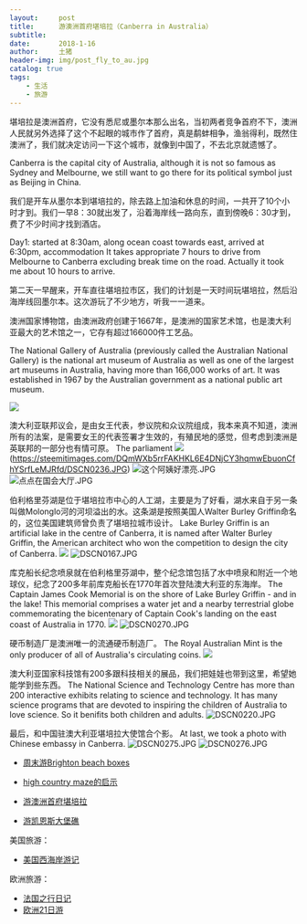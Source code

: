 ```yaml
---
layout:     post
title:      游澳洲首府堪培拉（Canberra in Australia）
subtitle:   
date:       2018-1-16
author:     土猪
header-img: img/post_fly_to_au.jpg
catalog: true
tags:
    - 生活
    - 旅游
---
```


堪培拉是澳洲首府，它没有悉尼或墨尔本那么出名，当初两者竞争首府不下，澳洲人民就另外选择了这个不起眼的城市作了首府，真是鹬蚌相争，渔翁得利，既然住澳洲了，我们就决定访问一下这个城市，就像到中国了，不去北京就遗憾了。

Canberra is the capital city of Australia, although it is not so famous as Sydney and Melbourne, we still want to go there for its political symbol just as Beijing in China.


我们是开车从墨尔本到堪培拉的，除去路上加油和休息的时间，一共开了10个小时才到。我们一早8：30就出发了，沿着海岸线一路向东，直到傍晚6：30才到，费了不少时间才找到酒店。

Day1: started at 8:30am, along ocean coast towards east, arrived at 6:30pm, accommodation
It takes appropriate 7 hours to drive from Melbourne to Canberra excluding break time on the road. Actually it took me about 10 hours to arrive.


第二天一早醒来，开车直往堪培拉市区，我们的计划是一天时间玩堪培拉，然后沿海岸线回墨尔本。这次游玩了不少地方，听我一一道来。

澳洲国家博物馆，由澳洲政府创建于1667年，是澳洲的国家艺术馆，也是澳大利亚最大的艺术馆之一，它存有超过166000件工艺品。


The National Gallery of Australia (previously called the Australian National Gallery) is the national art museum of Australia as well as one of the largest art museums in Australia, having more than 166,000 works of art. It was established in 1967 by the Australian government as a national public art museum.

![](https://steemitimages.com/DQmYnxKfNnqJDtZsVjcvXCvgLcQ7L7U9yfvB6KL82cEgG6B/image.png)

澳大利亚联邦议会，是由女王代表，参议院和众议院组成，我本来真不知道，澳洲所有的法案，是需要女王的代表签署才生效的，有殖民地的感觉，但考虑到澳洲是英联邦的一部分也有情可原。
The parliament
![](https://steemitimages.com/DQmYvUrw2uwzfpYHCNshBCsCYzAMaCEUyLXXjGgw7mGcaeX/image.png)
(https://steemitimages.com/DQmWXb5rrFAKHKL6E4DNjCY3hqmwEbuonCfhYSrfLeMJRfd/DSCN0236.JPG)
![这个阿姨好漂亮.JPG](https://steemitimages.com/DQmZ1GMH6vrFYxTGnomX1vjqh3poKKTs9fx2SU5rajbgUge/%E8%BF%99%E4%B8%AA%E9%98%BF%E5%A7%A8%E5%A5%BD%E6%BC%82%E4%BA%AE.JPG)
![点点在国会大厅.JPG](https://steemitimages.com/DQmP367FapoXJgLmm1VoASDC8RhoWrALo2py5D1tuXJrR6F/%E7%82%B9%E7%82%B9%E5%9C%A8%E5%9B%BD%E4%BC%9A%E5%A4%A7%E5%8E%85.JPG)


伯利格里芬湖是位于堪培拉市中心的人工湖，主要是为了好看，湖水来自于另一条叫做Molonglo河的河坝溢出的水。这条湖是按照美国人Walter Burley Griffin命名的，这位美国建筑师曾负责了堪培拉城市设计。
Lake Burley Griffin is an artificial lake in the centre of Canberra, it is named after Walter Burley Griffin, the American architect who won the competition to design the city of Canberra.
![](https://steemitimages.com/DQmXRUiTu4pFgdo1pTMuxFfpRAVrtaacDTo54N1TbWGuDeh/image.png)
![DSCN0167.JPG](https://steemitimages.com/DQmdoZ3JDVwV7yGbcqUsGcXtu1qyTyJJmd5Y9SRJiMULf5D/DSCN0167.JPG)



库克船长纪念喷泉就在伯利格里芬湖中，整个纪念馆包括了水中喷泉和附近一个地球仪，纪念了200多年前库克船长在1770年首次登陆澳大利亚的东海岸。
The Captain James Cook Memorial is on the shore of Lake Burley Griffin - and in the lake!  This memorial comprises a water jet and a nearby terrestrial globe commemorating the bicentenary of Captain Cook's landing on the east coast of Australia in 1770.
![](https://steemitimages.com/DQmXxLvXSD68tqyPnexFzt5y91QNWWArkSmDv8D7aVvmMBh/image.png)
![DSCN0270.JPG](https://steemitimages.com/DQmcQizyDTEJ7JEcdokMEhrqsFsBN4E4R9s2pcTRq8QVtEy/DSCN0270.JPG)




硬币制造厂是澳洲唯一的流通硬币制造厂。
The Royal Australian Mint is the only producer of all of Australia's circulating coins.
![](https://steemitimages.com/DQmSAEJAi6poZzHXVurWixtaK9Giv7hXKNfukFY34mAdfFY/image.png)


澳大利亚国家科技馆有200多跟科技相关的展品，我们把娃娃也带到这里，希望她能学到些东西。
The National Science and Technology Centre has more than 200 interactive exhibits relating to science and technology. It has many science programs that are devoted to inspiring the children of Australia to love science. So it benifits both children and adults.
![DSCN0220.JPG](https://steemitimages.com/DQmTW2Xd8Pfu8hJNZPzojLrJpR2Y41LFQyLVsbRc9pTprmw/DSCN0220.JPG)




最后，和中国驻澳大利亚堪培拉大使馆合个影。
At last, we took a photo with Chinese embassy in Canberra.
![DSCN0275.JPG](https://steemitimages.com/DQmXmRTh85SScUriDTRmwMfeGDFRRSbPEfiA2tEkU8TgcoG/DSCN0275.JPG)
![DSCN0276.JPG](https://steemitimages.com/DQmQKWhZFSLXf7BgPFBhhAjsgG4vCbm3PGDH2kRoR9scgA2/DSCN0276.JPG)



- [周末游Brighton beach boxes](http://livinginau.life/2018/10/11/%E5%91%A8%E6%9C%AB%E6%B8%B8Brighton-beach-boxes/)
- 
  [high country maze的启示](http://livinginau.life/2018/02/16/high-country-maze%E7%9A%84%E5%90%AF%E7%A4%BA/)

- 
  [游澳洲首府堪培拉](http://livinginau.life/2018/01/16/%E6%B8%B8%E6%BE%B3%E6%B4%B2%E9%A6%96%E5%BA%9C%E5%A0%AA%E5%9F%B9%E6%8B%89/)

- [游凯恩斯大堡礁](http://livinginau.life/2018/01/10/%E6%B8%B8%E5%87%AF%E6%81%A9%E6%96%AF%E5%A4%A7%E5%A0%A1%E7%A4%81/)


美国旅游：

- [美国西海岸游记](http://livinginau.life/2017/10/11/%E7%BE%8E%E5%9B%BD%E8%A5%BF%E6%B5%B7%E5%B2%B8%E6%B8%B8%E8%AE%B0/)


欧洲旅游：

- [法国之行日记](http://livinginau.life/2005/04/23/%E6%B3%95%E5%9B%BD%E4%B9%8B%E6%B8%B8/)
- [欧洲21日游](http://livinginau.life/2019/02/22/%E6%AC%A7%E6%B4%B221%E6%97%A5%E6%B8%B8%E5%87%86%E5%A4%87%E7%AF%87/)

